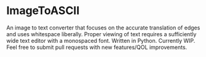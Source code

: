 # ImageToASCII
An image to text converter that focuses on the accurate translation of edges and uses whitespace liberally. Proper viewing of text requires a sufficiently wide text editor with a monospaced font. Written in Python. Currently WIP. Feel free to submit pull requests with new features/QOL improvements.
